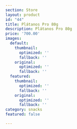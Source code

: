 ```yaml
---
section: Store
layout: product
id: "44"
title: Plátanos Pro 80g
description: Plátanos Pro 80g
price: '700.00'
images:
  default:
    thumbnail:
      optimized: ''
      fallback: ''
    original:
      optimized: ''
      fallback: ''
  featured:
    thumbnail:
      optimized: ''
      fallback: ''
    original:
      optimized: ''
      fallback: ''
category: snacks
featured: false

---
```

